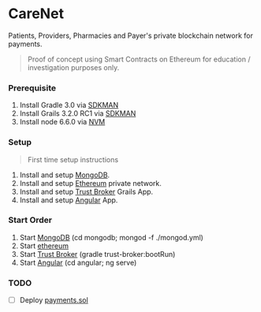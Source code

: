 CareNet
=======
Patients, Providers, Pharmacies and Payer's private blockchain network for payments.
> Proof of concept using Smart Contracts on Ethereum for education / investigation purposes only.


### Prerequisite
1. Install Gradle 3.0 via [SDKMAN](http://sdkman.io/)
2. Install Grails 3.2.0 RC1 via [SDKMAN](http://sdkman.io/)
3. Install node 6.6.0 via [NVM](https://github.com/creationix/nvm)

### Setup 
> First time setup instructions

1. Install and setup [MongoDB](./mongodb/).
2. Install and setup [Ethereum](./ethereum/) private network.
3. Install and setup [Trust Broker](./trust-broker/) Grails App.
4. Install and setup [Angular](./angular/) App.

### Start Order
1. Start [MongoDB](./mongodb/) (cd mongodb; mongod -f ./mongod.yml)
2. Start [ethereum](./ethereum/)
3. Start [Trust Broker](./trust-broker/) (gradle trust-broker:bootRun)
4. Start [Angular](./angular/) (cd angular; ng serve)



### TODO
- [ ] Deploy [payments.sol](./mongodb/contracts/payments.sol)




